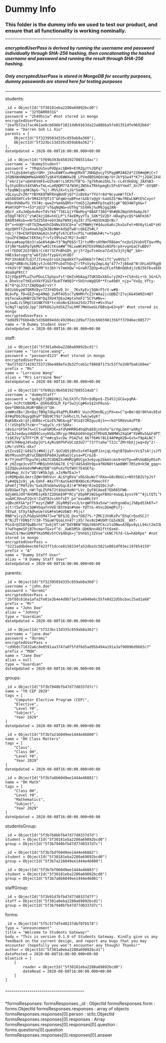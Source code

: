 # Dummy Info

### This folder is the dummy info we used to test our product, and ensure that all functionality is working nominally.

---

##### encryptedUserPass is derived by running the username and password individually through SHA-256 hashing, then concatenating the hashed username and password and running the result through SHA-256 hashing.
##### Only encryptedUserPass is stored in MongoDB for security purposes, dummy passwords are stored here for testing purposes

---

students:

	_id = ObjectId("5f30181eba2280a69892bcd0")
	username = "32YDARR031G"
	password = "2h49hsiw" #not stored in mongo
	encryptedUserPass = "2eafb72a1fac461ae6cb696bf1021ddb9163da22a88bba5fe01351dfe9692b6d"
	name = "Darren Goh Li Xiu"
	parents = [
		ObjectId("5f3239503d335c859ab8a360"),
		ObjectId("5f323bc13d335c859ab8a362")
	],
	dateUpdated = 2020-08-08T16:00:00.000+00:00

	_id = ObjectId("5f69b393b4581927885514ac")
	username = "dummyStudent"
	password = "YRqUu5xuPdQpxc$BH9+EYRZgzt%JQPq?vcftL@s$4mtq@zrGM+_jkhuEW#Tx=HmqEMx9^JNH&@vcyTSPqgWM3A82d*238#m@#jC+?2F@NXWnNN@mMe&kN9D7y$K4YU6WWXw3B_LPVmdBDSHQdcWp!UrJkY$Sw4f*K7*j2Q4C2X4X*k^D!eT6^h+LWPKu$kQyz3XAFrjaxXNkh@TKZ2=vuf33!MV*5#N7S?j^e6r2je*v@4%KVmFE=UZhxW?!LSR3%7fB^G-7g7kRa6zbhL?s-cL4Ydk6Ug_2AX%B3-5y3tpU8XsS4X%N%xTmL=LeR@QM7?A?W3HjZW5kxTRkhpmgEc5Ps6YYm4T_Xn7P^-bV$BF-tfpqNW2cgd#JApG-^%j!-M%%JX=tsJ&*5e#K-sQLxyuZ+ZRr*YBYK69TWFRVqBUdFjQ7*2sBV6a*7YU?r8d*NcyumW!TCkf-wb5665HfCx9r5M42Xf@Tz3^&FqWz+pBPne!&Xb?x@gV-haUXZG*Ww?REwLN#tE%Cxyn?F6bx9VH8wfU_YX7#z-qwe2+%m4&QR%+?tmG5j2p#mKFp3sq93jgK^9@34W7gX&=?#%HYXQP*Y++53*z@J3^vT&qNqNG=vUThg^S5XHkj%uM9Jgq2AN-@QcY_xXuJmDp4vRe+T4%?kb^?5EL&jYfNeMzg*8B4F?36U*9h#@62NqVXh9aApJb?eT@gF?B7CC^z%#Z4zjQ8=hXCLP^Lf4eEMyyYTa_SXK*5V2D?-HDaghycQS*&NFm36?8AbM34Kub==N?5dZ5h8+ebV3maTW9Xj4yZ4!JT&+N$XUkQDrBc?DY^x+kU@*rdF7UZHweUhCD4NvX93CQ+a^vCPNWHjY#$4uz6aKc2kxGsFet+NV6ytLmD*zKUYtyeeMV3x_%E6F&kK3E#QuYY*gyV-dqzQHYFtZxa4xwk3gZA3BzNWn4d$@Tw8!cQkEZ%#L?ndcj!78+E5HTQ4Xm&A2nJnPgfv67L8TxcPSL*uH$W&h#c*=?sgA3-rpuZFd3W@wCtEK5mjf!vfz39%zw2?R2!3=d8?XAvya#aapS6n3!x&eA%4qW=Y3^NqPQ$5!T2!tvMRrsHYNmfR8&mn^nc@sS2VabVET$wrMhpS2swdxt2xd&#_VnpU&gv#+*a5dZd%9UZ!-SYjNk*6a6Pp7pkMU^w#2ctKsm#W^T6LxwWC#$TEkVRN&5vNSPb!pX+vgnGaCFuBDV?=t!fEDUC2G3?QEk!CrAY!SCPnBhGD%_prj5*ZguTcmGna7Z=E3z3jhjN@^_bA+-hNEs9atugq*q^w6f2dsftyp&YLHt8D?Pd*3XnAGK7LQJfJ7z4vp5rsGXJmpmkkY7yw99667rT#eCcTt^yw9VSc?kG4@*dRB=hL5bNjvtJc667PFub4ThQ=Z!rTPsVy4yZmpL4q^477+7j86eA^N!XhLm5FRg@E%PCm8Umd@T9_q7b32&Drg3RJLkvN9BMYYyALfH5UMGaNd=HVzfeh&y_8!T_5Y!q+=j3t3Q!yvD%&U4F-+YkUV!9^3N@LAEePM^Vz3bh!V7mmXQw^+&+wR7Z@3p=Ku2FLefhBnD@kdjJzB25bTbveE6EJgdw-4Ua8qP8tC?5JjVQp$PPLuZ%nPDuLC5phpufst!QmZsHUAagJTdKSDxXASu!y2HZ++C%XnSL+!b_5Gr&7ggca?x_DheVceTtKEuVXkYP2&Sf8uHTYW9Q3*r5H3+xWgQSR**Fcw498Y_njp=^VxQy_Vfty-B!*8*qL37z*ZA@QqwErvV!?b83zbbypW7QKRV8yx7Z3Y4D$vD_Vr__7KvXyEvj5@ArF5rV-w#Q-BL6vPp_fD=GEZ+ep4Mm@_2uMf4U5sc?yNHMnfcZ3rWAa2jcU@BZ!Z?uj6&4SW9Zn4@?U$fecwkx@HBYZ&TW*Dq3XU47@$a2#ptxhmF2^5CY%#Nv=-pjswALrL5MgCCmSNKfV8*tcs6uNv$28sm25dzJTUt+#V=3%a?%cNgT!apSQcJpp^J6PkDGJyXdSkZ7uLhMF?MmVweGLFBBsq=63+p9" #not stored in mongo
	encryptedUserPass = "bd8d97f6bb48c5d368094ddc49206ec2d9af72dc6665981356ff37046ec88577"
	name = "A Dummy Student User"
	dateUpdated = 2020-08-08T16:00:00.000+00:00


staff:

	_id = ObjectId("5f301a0eba2280a69892bcd1")
	username = "lorraine.wang",
	password = "password123" #not stored in mongo
	encryptedUserPass = "8af2fd2714291753719be408efe3b32fceb1cf88687173c53f7e2d8fba6160ee"
	prefix = "Ms"
	name = "Lorraine Wang"
	alias = "Mrs Lorraine Neo"
	dateUpdated = 2020-08-08T16:00:00.000+00:00

	_id = ObjectId("5f69b2c9b4581927885514ab")
	username = "dummyStaff"
	password = "qv8gt7j@N$VWjL7eLSX3Tc7Uh+$dDpn$-ZS45JjGC&vpqRA-wG+_hcPctU8KME=_@SK6dD3LM_Fp*5w3jCg#6vS$2nP8us&-Qee*DNh5bJKUR*BB4jV^GH-yeW#zXBx!2b+QajTBHg7d&y45qPPLRk#KV_UuzcM3mnBLyjPX=e=C^q=Bm!d@!8K%4u5ExRFtaK&!StJWEu^E*V%v%uG&d#&DwU8fVDYvbeGWmEVySQzcDT$@f$J6npaKfRtyDVyY!kQK*a!Av?AY#qPbbJ6qyg@hyP^D8b9CY9s*JvHhcLYL?w&jwGyK?BqKbBxxb!qtj46R6c+C&cE%7WG$=g4^9t&$Y2M2guz8jS++rkd*5RbVxAsPTB-C!!XSh$Fb7tcWrr^*a$yC%_r9!5@Xx-sBx$zrGF5K7%=CCt=aF&M3K=afd%HHRRG4hqQ%$E8jnSnhx^&rVgLbmV!wXRg?^pCAJsedwyzHU89CusyHV&cXMryp!MH&bG69nUgCXfRhU8JW8MW%2XqG#^XV#Rv5&&FdPTjbLkqjcU2Vx&ukdjV_yK$Y*$_TMbu6+wqrp6-ts$K3Vy^&TFF*CM_Q^*m#cgSvcDw_PSAZ%d_66?f6#k?8LE4AP#gH2B=Gs%=f9pALNC?cWfG7HHegJ4%xbpjU*L4yRu$KPhPxUCz@3U2?^73?Ttahw^T3Jc^ZMrXbXjjwq+dy^2!-LMv!zVFKs-dkx?ytZxs$E2!&9$C5j#N4jjyT-$UCUQ5jBhx5stHT4g@PJznjqL+bgtB7@ab+cVc$7sA!jsJfENLfTGXC7ne7pM3Lg5j#DnBR-WbYMsundYyB?uCDB@VbPe6HJymRaUjCysa=PCr&z8-KrTYjHvPTThpufHjxR&TCdDNZX=MHM2gMVCgx3=6yup2bkmtcms9+bVTp=eR%5&BbyRSsP4CBFQw3S-#_zHZzqe3cv9TT+MR$shhh56&78_C*Q!d4S4dXh9px4fNVN8tt&m8NM!7R5zH+k5W_gqq+cF3L#6r5c!nLdwnL8FcfeVAMrXPjFG6a86#*HuXx2bH-S2ZQ@vukkbdvM#%#qYDB^n$PuXzYUfWXt7E4GEfq-@9$#wp_Xctv^UQ!V#5bJg$_xJsMmfEaJ+?zcRDMpubLGmrcZ@WrDHhVu+_AL$YgRVa^xR&SbuWzT!RXe=G8cR6GCz+N5t5B2U?pJV?fy#4Q$2x9j_yA-Em%F-#AxTYrAat&4dYBXBGcKcPUHecFF?&PeKfj^PHfz9s^&xbZh%GbhwVGqc8J!#^Mf#@!RJeQ$5DcJsP-&VDU&wtTg%_nW!7gLZ%PA72t$UaSXeNt*LVc_QyF8CAeeE?EbR65FW6-G@jAKGJdX*AHSMEsyKb7Z2DGm$9P*RCy^@5pHPzW2&gxFBXUr4u&qL$yvsY6^^4jLtQTL^P5kDfyq$%e79nMmPyd6D*25b!rpwKQtQezu$6$_hmJMq3^PZVRw4qWd866m$p8x&qnEX#v5nAE*R+U!3VgVzLx$zZdqq$6#&_aG4+u?xu&HC3U=uF2QcV!ZuQT82sskhfsEY_px^exu8RLtV?sQBvzKF&k*ptT^mzytZWRP_2GyRM$tvvJL%rqWFFb9x5nw*!eUtgnmDajJ%BpdS3k6T=?ajt!t5wTZncS@#VbqafnVU6!BSYm$n#%me-Y@Tt&-HVxLDGm@Ps7j-78YwX_SfXyfA@%eUetVG#FmS#GVbW3-P5js?RNB*ejcy2LP&Qy&h5M47J=e^BF$JQ_@vs*D8Z?%-*ZMC2JVdKxPv^EhqCrQsdSCJ?6^NjZT!YDN$f?r38-T5&uW?Qs&LVn47!jXS!7es8cD#UbM!C&5xN2E__HXf-PGs4r@Z58fQwBbrht^3ubj9T!a6^DdYBKW^H$&tH$%PCkcztsDNw=A38pv8yLL94ct2m33WLJ@3_!2H66aKJ*?Y?wFhqmeSFjB7hcma+T&xvf^d-_XwKSM5k-QbKNnn482ftt6xmX-Qnw2C$!NwckMKPYKa5M8v5YCV$4Dqk=j^b%hbSj3ZVxe^xkNC?h7d-C&=hAbRpe" #not stored in mongo
	encryptedUserPass = "5221addbdeec66f423ff1dcce8158334fa52dba3c5821e001df03ec197854159"
	prefix = "A"
	name = "Dummy Staff User"
	alias = "A Dummy Staff User"
	dateUpdated = 2020-08-08T16:00:00.000+00:00


parents:

	_id = ObjectId("5f3239503d335c859ab8a360")
	username = "john.doe"
	password = "doremi"
	encryptedUserPass = "2bfddc616a1afa2fe81e3b4e4d9b71e72a4940e6c55fe0d22d5bcbac25ad1a68"
	prefix = "Mr"
	name = "John Doe"
	alias = "Johnny"
	type = "Guardian"
	dateUpdated = 2020-08-08T16:00:00.000+00:00

	_id = ObjectId("5f323bc13d335c859ab8a362")
	username = "jane.doe"
	password = "doremi"
	encryptedUserPass = "cd9bdc71632a6c8e0591aa3747a0f5fdf6d5ad95b494a191a3af90096d9683c7"
	prefix = "Mdm"
	name = "Jane Doe"
	alias = null
	type = "Guardian"
	dateUpdated = 2020-08-08T16:00:00.000+00:00


groups:

	_id = ObjectId("5f3b7940bfb47d77d0337d7c")
	name = "Y0 CEP 2029"
	tags = [
		"Computer Elective Program (CEP)",
		"Elective",
		"Level Y0",
		"Subject",
		"Year 2029"
	]
	dateUpdated = 2020-08-08T16:00:00.000+00:00

	_id = ObjectId("5f3b7a216049ee1444e46880")
	name = "0H Class Matters"
	tags = [
		"Class",
		"Class 0H",
		"Level Y0",
		"Year 2029"
	]
	dateUpdated = 2020-08-08T16:00:00.000+00:00

	_id = ObjectId("5f3b7a8b6049ee1444e46881")
	name = "0H Math"
	tags = [
		"Class 0H",
		"Level Y0",
		"Mathematics",
		"Subject",
		"Year 2029"
	]
	dateUpdated = 2020-08-08T16:00:00.000+00:00


studentsGroup:

	_id = ObjectId("5f3b7b8bbfb47d77d0337d7d")
	student = ObjectId("5f30181eba2280a69892bcd0")
	group = ObjectId("5f3b7940bfb47d77d0337d7c")

	_id = ObjectId("5f3b7bdf6049ee1444e46882")
	student = ObjectId("5f30181eba2280a69892bcd0")
	group = ObjectId("5f3b7a216049ee1444e46880")

	_id = ObjectId("5f3b7bf06049ee1444e46883")
	student = ObjectId("5f30181eba2280a69892bcd0")
	group = ObjectId("5f3b7a8b6049ee1444e46881")


staffGroup:

	_id = ObjectId("5f3b91d7bfb47d77d0337d7f")
	staff = ObjectId("5f301a0eba2280a69892bcd1")
	group = ObjectId("5f3b7940bfb47d77d0337d7c")


forms:

	_id = ObjectId("5f5c5f7dfe40237dbf07b578")
	type = "announcement"
	title = "Welcome to Students Gateway!"
	body = "This is version 0.1.0 of Students Gateway. Kindly give us any feedback on the current design, and report any bugs that you may encounter (hopefully you won't encounter any though) Thanks!"
	author = ObjectId("5f301a0eba2280a69892bcd1")
	datePosted = 2020-08-08T16:00:00.000+00:00
	bluetick = [
		[
			reader = ObjectId("5f30181eba2280a69892bcd0")
			dateRead = 2020-08-08T16:00:00.000+00:00
		]
	]


##### ---------------------------------------




*formsResponses:
	formsResponses._id : ObjectId
	formsResponses.form : forms.ObjectId
	formsResponses.responses : array of objects
		formsResponses.responses[0].person : st/tc.ObjectId
		formsResponses.responses[0].responses : Array
			formsResponses.responses[0].responses[0].question : forms.questions[0].question
			formsResponses.responses[0].responses[0].answer
